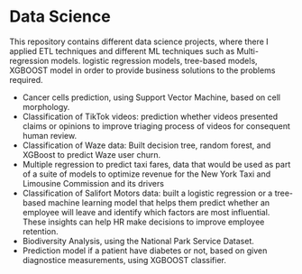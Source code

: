 # Data Science

This repository contains different data science projects, where there I applied ETL techniques and different ML techniques such as Multi-regression models. logistic regression models, tree-based models, XGBOOST model in order to provide business solutions to the problems required. 

* Cancer cells prediction, using  Support Vector Machine, based on cell morphology.
* Classification of TikTok videos: prediction whether videos presented claims or opinions to improve triaging process of videos for consequent human review. 
* Classification of Waze data: Built decision tree, random forest, and XGBoost to predict Waze user churn.
* Multiple regression to predict taxi fares, data that would be used as part of a suite of models to optimize revenue for the New York Taxi and Limousine Commission and its drivers
* Classification of Salifort Motors data: built a logistic regression or a tree-based machine learning model that helps them predict whether an employee will leave and identify which factors are most influential. These insights can help HR make decisions to improve employee retention.
* Biodiversity Analysis, using the National Park Service Dataset.
* Prediction model if a patient have diabetes or not, based on given diagnostice measurements, using XGBOOST classifier.

  
